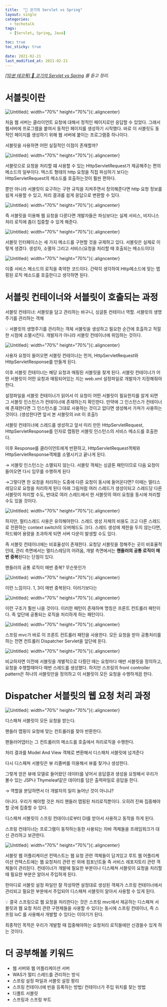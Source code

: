 ```yaml
---
title:  "🐶 코기의 Servlet vs Spring"
layout: single
categories:
  - techotalk
tags:
  - [Servlet, Spring, Java]

toc: true
toc_sticky: true
 
date: 2021-02-21
last_modified_at: 2021-02-21
---
```

*[[10분 테코톡] 🐶 코기의 Servlet vs Spring](https://www.youtube.com/watch?v=calGCwG_B4Y) 를 듣고 정리*.

# 서블릿이란

![Untitled](/assets/img/%E1%84%8F%E1%85%A9%E1%84%80%E1%85%B5%E1%84%8B%E1%85%B4%20%E1%84%89%E1%85%B3%E1%84%91%206a6a8/Untitled.png){: width="70%" height="70%"}{:.aligncenter}

처음 웹 서버는 클라이언트 요청에 대해서 정적인 페이지로만 응답할 수 있었다. 그래서 웹서버에 프로그램을 붙여서 동적인 페이지를 생성하기 시작했다. 바로 이 서블릿도 동적인 페이지를 생성하기 위해 웹 서버에 붙이는 프로그램중 하나이다.

서블릿을 사용하면 어떤 실질적인 이점이 존재할까?

![Untitled](/assets/img/%E1%84%8F%E1%85%A9%E1%84%80%E1%85%B5%E1%84%8B%E1%85%B4%20%E1%84%89%E1%85%B3%E1%84%91%206a6a8/Untitled%201.png){: width="70%" height="70%"}{:.aligncenter}

서블릿으로 요청을 처리할 떄 사용할 수 있는 HttpServletRequest가 제공해주는 편의 메소드의 일부이다. 텍스트 형태의 http 요청을 직접 파싱하기 보다는 HttpServletRequest의 메소드를 호출하는것이 훨씬 편하다.

뿐만 아니라 서블릿이 요구하는 구현 규칙을 지켜주면서 정의해준다면 http 요청 정보를 쉽게 사용할 수 있고, 처리 결과를 쉽게 응답으로 변환할 수 있다. 

![Untitled](/assets/img/%E1%84%8F%E1%85%A9%E1%84%80%E1%85%B5%E1%84%8B%E1%85%B4%20%E1%84%89%E1%85%B3%E1%84%91%206a6a8/Untitled%202.png){: width="70%" height="70%"}{:.aligncenter}

즉 서블릿을 이용해 웹 요청을 다룬다면 개발자들은 파싱보다는 실제 서비스, 비지니스 처리 로직에 좀더 집중할 수 있게 해준다.

![Untitled](/assets/img/%E1%84%8F%E1%85%A9%E1%84%80%E1%85%B5%E1%84%8B%E1%85%B4%20%E1%84%89%E1%85%B3%E1%84%91%206a6a8/Untitled%203.png){: width="70%" height="70%"}{:.aligncenter}

서블릿 인터페이스는 세 가지 메소드를 구현할 것을 규제하고 있다. 서블릿은 실제로 이렇게 생겼다. 생성자, 소멸자 그리고 서비스(요청을 처리할 때 호출되는 메소드이다)

![Untitled](/assets/img/%E1%84%8F%E1%85%A9%E1%84%80%E1%85%B5%E1%84%8B%E1%85%B4%20%E1%84%89%E1%85%B3%E1%84%91%206a6a8/Untitled%204.png){: width="70%" height="70%"}{:.aligncenter}

이중 서비스 메소드의 로직을 축약한 코드이다. 간략히 생각하여 Http메소드에 맞는 맵핑된 로직 메소드를 호출한다고 생각하면 된다.

# 서블릿 컨테이너와 서블릿이 호출되는 과정

서블릿 컨테이너: 서블릿을 담고 관리하는 바구니, 싱글톤 컨테이너 역할. 서블릿의 생명주기를 관리하는 객체

<aside>
💡 서블릿의 생명주기를 관리하는 객체
서블릿을 생성하고 필요한 순간에 호출하고 적절한 시점에 소멸시킨다. 개발자가 아니라 서블릿 컨테이너에 위임하는 것이다.

</aside>

![Untitled](/assets/img/%E1%84%8F%E1%85%A9%E1%84%80%E1%85%B5%E1%84%8B%E1%85%B4%20%E1%84%89%E1%85%B3%E1%84%91%206a6a8/Untitled%205.png){: width="70%" height="70%"}{:.aligncenter}

사용자 요청이 들어오면 서블릿 컨테이너는 먼저, HttpServletRequest와 HttpServletResponse를 만들게 된다.

이후 서블릿 컨테이너는 해당 요청과 매핑된 서블릿을 찾게 된다. 서블릿 컨테이너가 어떤 서블릿이 어떤 요청과 매핑되어있는 지는 web.xml 설정파일로 개발자가 지정해줘야한다.

 설정파일을  서블릿 컨테이너가 읽어서 이 요청이 어떤 서블릿이 필요한지를 알게 되면 그 서블릿 인스턴스가 컨테이너에 존재하는지 확인한다. 만약에 그 인스턴스가 컨테이너에 존재한다면 그 인스턴스를 그대로 사용하는 것이고 없다면 생성해서 가져가 사용하는 것이다. (생성한다면 앞서 본 서블릿의 init 이 호출!)

서블릿 컨테이너에 스레드를 생성하고 앞서 미리 만든 HttpServletRequest, HttpServletResponse를 인자로 맵핑한 서블릿 인스턴스의 서비스 메소드를 호출한다.

이후 Response를 클라이언트에게 반환하고, HttpServletRequest객체와 HttpServletResponse객체를 소멸시키고 끝나게 된다.

→ 서블릿 인스턴스는 소멸되지 않는다. 서블릿 객체는 싱글톤 패턴이므로 다음 요청이 들어오면 다시 임무를 수행하게 된다

→그렇다면 한 요청을 처리하는 도중에 다른 요청이 동시에 들어온다면? 이때는 멀티스레딩으로 요청을 처리하게 된다 아래 그림처럼 여러 스레드가 생성이되고 스레드당 다른 서블릿이 처리할 수도, 반대로 여러 스레드에서 한 서블릿의 여러 요청을 동시에 처리할 수도 있을 것이다.

![Untitled](/assets/img/%E1%84%8F%E1%85%A9%E1%84%80%E1%85%B5%E1%84%8B%E1%85%B4%20%E1%84%89%E1%85%B3%E1%84%91%206a6a8/Untitled%206.png){: width="70%" height="70%"}{:.aligncenter}

하지만, 멀티스레드 사용은 유의해야한다. 스레드 생성 자체의 비용도 크고 다른 스레드로 전환하는 context switch의 오버헤드도 크다. 스레드 생성에 제한을 두지 않는다면,  하드웨어 용량을 초과하게 되면 서버 다운이 발생할 수도 있다.

즉 서블릿 컨테이너에는 비효율성이 존재한다. 요청당 서블릿을 정해주는 곳이 비효율적인데, 관리 측면에서는 멀티스레딩의 어려움, 개발 측면에서는 **핸들러의 공통 로직이 매번 중복**된다는 단점이 있다.

핸들러의 공통 로직이 매번 중복? 무슨뜻인가

![Untitled](/assets/img/%E1%84%8F%E1%85%A9%E1%84%80%E1%85%B5%E1%84%8B%E1%85%B4%20%E1%84%89%E1%85%B3%E1%84%91%206a6a8/Untitled%207.png){: width="70%" height="70%"}{:.aligncenter}

이런 느낌이다. 1, 3이 매번 중복된다. 이러기보다는

![Untitled](/assets/img/%E1%84%8F%E1%85%A9%E1%84%80%E1%85%B5%E1%84%8B%E1%85%B4%20%E1%84%89%E1%85%B3%E1%84%91%206a6a8/Untitled%208.png){: width="70%" height="70%"}{:.aligncenter}

이런 구조가 훨씬 나을 것이다. 이러한 패턴이 존재하며 명칭은 프론트 컨트롤러 패턴이다. 즉 앞단에 공통되는 로직을 처리하게 하는 패턴이다. 

![Untitled](/assets/img/%E1%84%8F%E1%85%A9%E1%84%80%E1%85%B5%E1%84%8B%E1%85%B4%20%E1%84%89%E1%85%B3%E1%84%91%206a6a8/Untitled%209.png){: width="70%" height="70%"}{:.aligncenter}

스프링 mvc가 바로 이 프론트 컨트롤러 패턴을 사용한다. 모든 요청을 받아 공통처리를 하는 전면 컨트롤러 Dispatcher Servlet을 앞단에 둔다.

![Untitled](/assets/img/%E1%84%8F%E1%85%A9%E1%84%80%E1%85%B5%E1%84%8B%E1%85%B4%20%E1%84%89%E1%85%B3%E1%84%91%206a6a8/Untitled%2010.png){: width="70%" height="70%"}{:.aligncenter}

비교하자면 이전에 서블릿을 개별적으로 다뤘던 때는 요청마다 매반 서블릿을 정의하고,  요청을 수행할때마다 매번 스레드를 생성했다. 하지만 스프링의 front controller pattern은  하나의 서블릿만을 정의하고 이 서블릿이 모든 요청을 수행하게끔 한다. 

# Dispatcher 서블릿의 웹 요청 처리 과정

![Untitled](/assets/img/%E1%84%8F%E1%85%A9%E1%84%80%E1%85%B5%E1%84%8B%E1%85%B4%20%E1%84%89%E1%85%B3%E1%84%91%206a6a8/Untitled%2011.png){: width="70%" height="70%"}{:.aligncenter}

디스패쳐 서블릿이 모든 요청을 받는다.

핸들러 맵핑이 요청에 맞는 컨트롤러를 찾아 반환한다.

핸들러어댑터는 그 컨트롤러의 메소드를 호출에서 처리로직을 수행한다.

처리 결과를 Model And View 객체로 변환해서 디스패처 서블릿에 넘겨준다

다시 디스패쳐 서블릿은 뷰 리졸버를 이용해서 뷰를 찾거나 생성한다. 

그렇게 얻은 뷰에 모델로 들어왔던 데이터를 넣어서 응답결과 생성을 요청해서 우리가 볼수 있는 JSP나 Thymeleaf같은  데이터를 담은 출력파일로 응답을 한다.

→ 역할을 분담하면서 더 개발자의 일이 늘어난 것이 아니냐?

아니다. 우리가 해야할 것은 처리 핸들러 맵핑된 처리로직뿐이다. 오히려 진짜 집중해야할 곳에 집중할 수 있다.

디스패쳐 서블릿이 스프링 컨테이너로부터 DI를 받아서 사용하고 동작을 하게 된다.

스프링 컨테이너는 프로그램이 동작하는동한 사용되는 자바 객체들을 프레임워크가 대신 관리하고 보관한다.

![Untitled](/assets/img/%E1%84%8F%E1%85%A9%E1%84%80%E1%85%B5%E1%84%8B%E1%85%B4%20%E1%84%89%E1%85%B3%E1%84%91%206a6a8/Untitled%2012.png){: width="70%" height="70%"}{:.aligncenter}

서블릿 웹 어플리케이션 컨텍스트는 웹 요청 관련 객체들이 담겨있고 루트 웹 어플리케이션 컨텍스트에는 웹 요청처리 관련 빈 외에 컴포넌트들 즉 서비스 레포지토리 관련 객체들이 관리된다. 컨테이너가 개발에 필요한 부분이나 디스패쳐 서블릿이 요청을 처리할 때 필요한 부분은 알아서 주입하게 된다. 

한마디로 서블릿 설정 파일만 잘 작성하면 설정대로 생성된 객체가 스프링 컨테이너에서 관리되고 필요한 부분에서 주입되어 디스패쳐 서블릿이 알아서 사용할 수 있게 된다.

<aside>
💡 결국 스프링으로 웹 요청을 처리한다는 것은 스프링 mvc에서 제공하는 디스패쳐 서블릿과 웹 요청 처리 관련 구현체들을 사용할 수 있다는 동시에 스프링 컨테이너, 즉 스프링 IoC 를 사용해서 개발할 수 있다는 이야기가 된다.

최종적인 목적은  우리가 개발할 때 집중해야하는 요청처리 로직들에만 신경쓸수 있게 하는 것이다.

</aside>

# 더 공부해볼 키워드

- 웹 서버와 웹 어플리케이션 서버
- WAS가 멀티 스레드를 관리하는 방식
- 스프링 설정 파일과 서블릿 설정 팡리
- 스프링 컨테이너에 빈을 등록하는 방법/ 컨테이너가 주입 위치를 찾는 방법
- 디폴트 서블릿
- 스프링과 스프링 부트